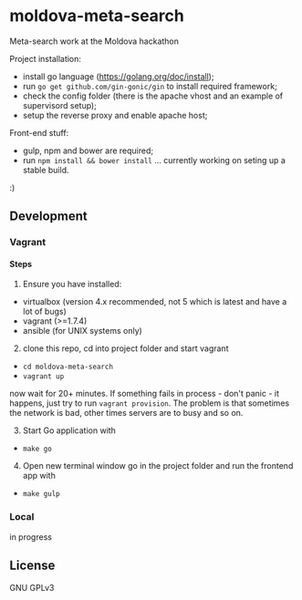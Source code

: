 # moldova-meta-search
Meta-search work at the Moldova hackathon

Project installation:

- install go language (https://golang.org/doc/install);
- run `go get github.com/gin-gonic/gin` to install required framework;
- check the config folder (there is the apache vhost and an example of supervisord setup);
- setup the reverse proxy and enable apache host;

Front-end stuff:

- gulp, npm and bower are required;
- run `npm install && bower install`
... currently working on seting up a stable build.

:)


## Development

### Vagrant
#### Steps

1. Ensure you have installed:
  * virtualbox (version 4.x recommended, not 5 which is latest and have a lot of bugs)
  * vagrant (>=1.7.4)
  * ansible (for UNIX systems only)

2. clone this repo, cd into project folder and start vagrant
  * `cd moldova-meta-search`
  * `vagrant up`

   now wait for 20+ minutes. If something fails in process - don't panic - it happens,
   just try to run `vagrant provision`. The problem is that sometimes the network is bad,
   other times servers are to busy and so on.

3. Start Go application with
  * `make go`

4. Open new terminal window go in the project folder and run the frontend app with
  * `make gulp`



### Local

in progress


## License

GNU GPLv3
